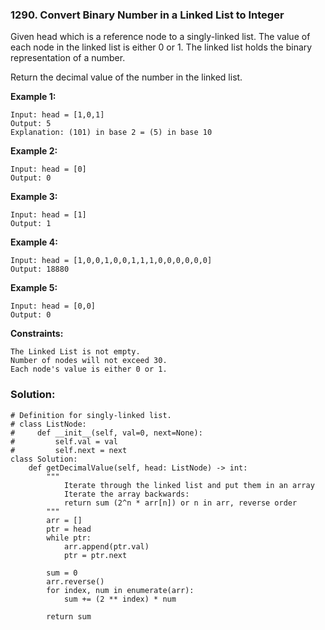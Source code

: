 ### 1290. Convert Binary Number in a Linked List to Integer

Given head which is a reference node to a singly-linked list. The value of each node in the linked list is either 0 or 1. The linked list holds the binary representation of a number.

Return the decimal value of the number in the linked list.

**Example 1:**
```
Input: head = [1,0,1]
Output: 5
Explanation: (101) in base 2 = (5) in base 10
```

**Example 2:**
```
Input: head = [0]
Output: 0
```

**Example 3:**
```
Input: head = [1]
Output: 1
```

**Example 4:**
```
Input: head = [1,0,0,1,0,0,1,1,1,0,0,0,0,0,0]
Output: 18880
```

**Example 5:**
```
Input: head = [0,0]
Output: 0
``` 

**Constraints:**
```
The Linked List is not empty.
Number of nodes will not exceed 30.
Each node's value is either 0 or 1.
```

### Solution:
```
# Definition for singly-linked list.
# class ListNode:
#     def __init__(self, val=0, next=None):
#         self.val = val
#         self.next = next
class Solution:
    def getDecimalValue(self, head: ListNode) -> int:
        """
            Iterate through the linked list and put them in an array
            Iterate the array backwards:
            return sum (2^n * arr[n]) or n in arr, reverse order
        """
        arr = []
        ptr = head
        while ptr:
            arr.append(ptr.val)
            ptr = ptr.next
        
        sum = 0
        arr.reverse()
        for index, num in enumerate(arr):
            sum += (2 ** index) * num
        
        return sum
```
